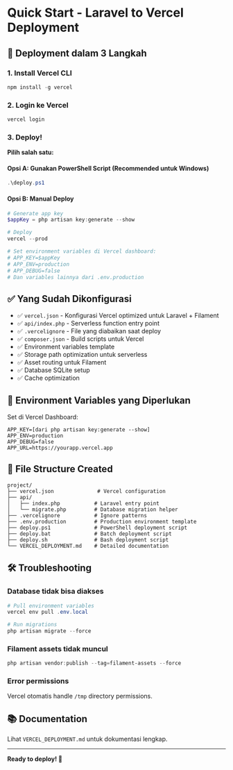 # Quick Start - Laravel to Vercel Deployment

## 🚀 Deployment dalam 3 Langkah

### 1. Install Vercel CLI
```powershell
npm install -g vercel
```

### 2. Login ke Vercel
```powershell
vercel login
```

### 3. Deploy!
**Pilih salah satu:**

#### Opsi A: Gunakan PowerShell Script (Recommended untuk Windows)
```powershell
.\deploy.ps1
```

#### Opsi B: Manual Deploy
```powershell
# Generate app key
$appKey = php artisan key:generate --show

# Deploy
vercel --prod

# Set environment variables di Vercel dashboard:
# APP_KEY=$appKey
# APP_ENV=production
# APP_DEBUG=false
# Dan variables lainnya dari .env.production
```

## ✅ Yang Sudah Dikonfigurasi

- ✅ `vercel.json` - Konfigurasi Vercel optimized untuk Laravel + Filament
- ✅ `api/index.php` - Serverless function entry point
- ✅ `.vercelignore` - File yang diabaikan saat deploy
- ✅ `composer.json` - Build scripts untuk Vercel
- ✅ Environment variables template
- ✅ Storage path optimization untuk serverless
- ✅ Asset routing untuk Filament
- ✅ Database SQLite setup
- ✅ Cache optimization

## 🔧 Environment Variables yang Diperlukan

Set di Vercel Dashboard:
```
APP_KEY=[dari php artisan key:generate --show]
APP_ENV=production
APP_DEBUG=false
APP_URL=https://yourapp.vercel.app
```

## 📁 File Structure Created

```
project/
├── vercel.json              # Vercel configuration
├── api/
│   ├── index.php           # Laravel entry point
│   └── migrate.php         # Database migration helper
├── .vercelignore           # Ignore patterns
├── .env.production         # Production environment template
├── deploy.ps1              # PowerShell deployment script
├── deploy.bat              # Batch deployment script
├── deploy.sh               # Bash deployment script
└── VERCEL_DEPLOYMENT.md    # Detailed documentation
```

## 🛠️ Troubleshooting

### Database tidak bisa diakses
```powershell
# Pull environment variables
vercel env pull .env.local

# Run migrations
php artisan migrate --force
```

### Filament assets tidak muncul
```powershell
php artisan vendor:publish --tag=filament-assets --force
```

### Error permissions
Vercel otomatis handle `/tmp` directory permissions.

## 📚 Documentation

Lihat `VERCEL_DEPLOYMENT.md` untuk dokumentasi lengkap.

---
**Ready to deploy! 🚀**
